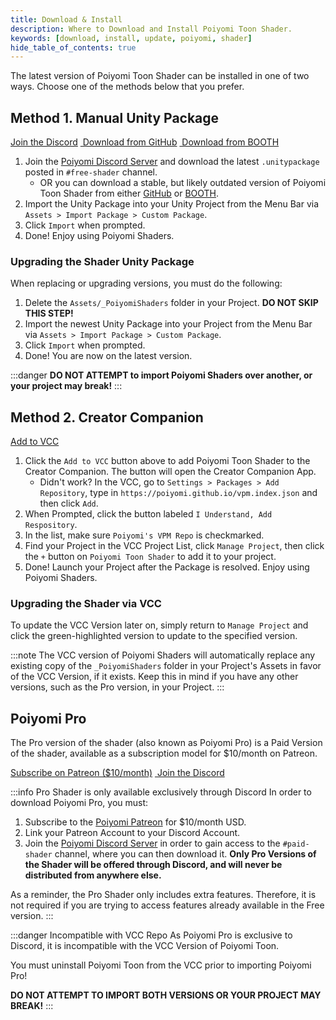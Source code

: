 ```yaml
---
title: Download & Install
description: Where to Download and Install Poiyomi Toon Shader.
keywords: [download, install, update, poiyomi, shader]
hide_table_of_contents: true
---
```


The latest version of Poiyomi Toon Shader can be installed in one of two ways. Choose one of the methods below that you prefer.

## Method 1. Manual Unity Package

<div style={{marginBottom: '20px'}}>

<a class="button button--primary" href="https://discord.gg/poiyomi" target="_blank"><FAIcon icon="fa-brands fa-discord"/> Join the Discord</a>&nbsp;<a class="button button--outline button--secondary" href="https://github.com/poiyomi/PoiyomiToonShader/releases/latest" target="_blank"><FAIcon icon="fa-solid fa-circle-down"/> Download from GitHub</a>&nbsp;<a class="button button--outline button--secondary" href="https://poiyomi.booth.pm/items/4841309" target="_blank"><FAIcon icon="fa-solid fa-circle-down"/> Download from BOOTH</a>

</div>

1. Join the [Poiyomi Discord Server](https://discord.gg/poiyomi) and download the latest `.unitypackage` posted in `#free-shader` channel.
    - OR you can download a stable, but likely outdated version of Poiyomi Toon Shader from either [GitHub](https://github.com/poiyomi/PoiyomiToonShader/releases/latest) or [BOOTH](https://poiyomi.booth.pm/items/4841309).
2. Import the Unity Package into your Unity Project from the Menu Bar via `Assets > Import Package > Custom Package`.
3. Click `Import` when prompted.
4. Done! Enjoy using Poiyomi Shaders.

### Upgrading the Shader Unity Package

When replacing or upgrading versions, you must do the following:
1. Delete the `Assets/_PoiyomiShaders` folder in your Project. **DO NOT SKIP THIS STEP!**
2. Import the newest Unity Package into your Project from the Menu Bar via `Assets > Import Package > Custom Package`.
3. Click `Import` when prompted.
4. Done! You are now on the latest version.

:::danger
**DO NOT ATTEMPT to import Poiyomi Shaders over another, or your project may break!**
:::

## Method 2. Creator Companion

<div style={{marginBottom: '20px'}}>

<a class="button button--primary" href="vcc://vpm/addRepo?url=https%3A%2F%2Fpoiyomi.github.io/vpm/index.json"><FAIcon icon="fa-solid fa-square-arrow-up-right"/> Add to VCC</a>

</div>

1. Click the `Add to VCC` button above to add Poiyomi Toon Shader to the Creator Companion. The button will open the Creator Companion App.
    - Didn't work? In the VCC, go to `Settings > Packages > Add Repository`, type in `https://poiyomi.github.io/vpm.index.json` and then click `Add`.
2. When Prompted, click the button labeled `I Understand, Add Respository`.
3. In the list, make sure `Poiyomi's VPM Repo` is checkmarked.
4. Find your Project in the VCC Project List, click `Manage Project`, then click the `+` button on `Poiyomi Toon Shader` to add it to your project.
5. Done! Launch your Project after the Package is resolved. Enjoy using Poiyomi Shaders.

### Upgrading the Shader via VCC

To update the VCC Version later on, simply return to `Manage Project` and click the green-highlighted version to update to the specified version.

:::note
The VCC version of Poiyomi Shaders will automatically replace any existing copy of the `_PoiyomiShaders` folder in your Project's Assets in favor of the VCC Version, if it exists. Keep this in mind if you have any other versions, such as the Pro version, in your Project.
:::

## Poiyomi Pro

The Pro version of the shader (also known as Poiyomi Pro) is a Paid Version of the shader, available as a subscription model for $10/month on Patreon.

<div style={{marginBottom: '20px'}}>

<a class="button button--warning" href="https://www.patreon.com/poiyomi" target="_blank"><FAIcon icon="fa-brands fa-patreon"/> Subscribe on Patreon ($10/month)</a>&nbsp;<a class="button button--secondary" href="https://discord.gg/poiyomi" target="_blank"><FAIcon icon="fa-brands fa-discord"/> Join the Discord</a>

</div>

:::info Pro Shader is only available exclusively through Discord
In order to download Poiyomi Pro, you must:
1. Subscribe to the [Poiyomi Patreon](https://www.patreon.com/poiyomi) for $10/month USD.
2. Link your Patreon Account to your Discord Account.
3. Join the [Poiyomi Discord Server](https://discord.gg/poiyomi) in order to gain access to the `#paid-shader` channel, where you can then download it. **Only Pro Versions of the Shader will be offered through Discord, and will never be distributed from anywhere else.**

As a reminder, the Pro Shader only includes extra features. Therefore, it is not required if you are trying to access features already available in the Free version.
:::

:::danger Incompatible with VCC Repo
As Poiyomi Pro is exclusive to Discord, it is incompatible with the VCC Version of Poiyomi Toon.

You must uninstall Poiyomi Toon from the VCC prior to importing Poiyomi Pro!

**DO NOT ATTEMPT TO IMPORT BOTH VERSIONS OR YOUR PROJECT MAY BREAK!**
:::